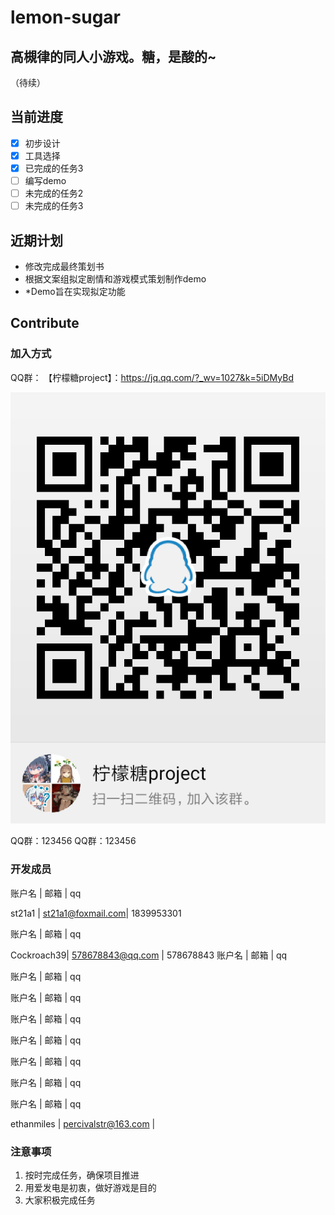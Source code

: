 # lemon-sugar
## 高槻律的同人小游戏。糖，是酸的~
（待续）
## 当前进度
* [x] 初步设计
* [x] 工具选择
* [x] 已完成的任务3
* [ ] 编写demo
* [ ] 未完成的任务2
* [ ] 未完成的任务3
## 近期计划
- 修改完成最终策划书
- 根据文案组拟定剧情和游戏模式策划制作demo
- *Demo旨在实现拟定功能
## Contribute
### 加入方式
QQ群：
【柠檬糖project】：https://jq.qq.com/?_wv=1027&k=5iDMyBd

![柠檬糖群](doc/img/group_info.png)

QQ群：123456
QQ群：123456
### 开发成员
账户名 | 邮箱 | qq


st21a1 | st21a1@foxmail.com| 1839953301

账户名 | 邮箱 | qq

Cockroach39| 578678843@qq.com | 578678843
账户名 | 邮箱 | qq

账户名 | 邮箱 | qq

账户名 | 邮箱 | qq

账户名 | 邮箱 | qq

账户名 | 邮箱 | qq

账户名 | 邮箱 | qq

账户名 | 邮箱 | qq

账户名 | 邮箱 | qq

ethanmiles | percivalstr@163.com |
### 注意事项
1. 按时完成任务，确保项目推进
2. 用爱发电是初衷，做好游戏是目的
3. 大家积极完成任务
